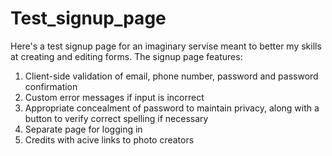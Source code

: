 # Test_signup_page

Here's a test signup page for an imaginary servise meant to better my skills at creating and editing forms. The signup page features:

1. Client-side validation of email, phone number, password and password confirmation
2. Custom error messages if input is incorrect
3. Appropriate concealment of password to maintain privacy, along with a button to verify correct spelling if necessary
4. Separate page for logging in
5. Credits with acive links to photo creators
